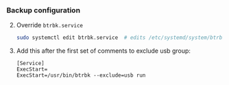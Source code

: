 ### Backup configuration

2. Override `btrbk.service`
    ```sh
    sudo systemctl edit btrbk.service  # edits /etc/systemd/system/btrbk.service.d/override.conf
    ```

2. Add this after the first set of comments to exclude usb group:
    ```
    [Service]
    ExecStart=
    ExecStart=/usr/bin/btrbk --exclude=usb run
    ```

